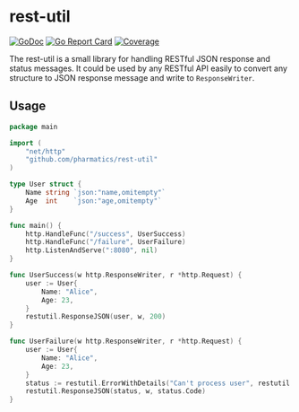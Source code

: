 # rest-util
[![GoDoc](https://godoc.org/github.com/golang/gddo?status.svg)](http://godoc.org/github.com/pharmatics/rest-util)
[![Go Report Card](https://goreportcard.com/badge/github.com/pharmatics/rest-util)](https://goreportcard.com/report/github.com/pharmatics/rest-util)
[![Coverage](http://gocover.io/_badge/github.com/pharmatics/rest-util)](http://gocover.io/github.com/pharmatics/rest-util)

The rest-util is a small library for handling RESTful JSON response and status messages. It could be used by any RESTful API easily to convert any structure to JSON response message and write to `ResponseWriter`.

## Usage

```go
package main

import (
    "net/http"
    "github.com/pharmatics/rest-util"
)

type User struct {
    Name string `json:"name,omitempty"`
    Age  int    `json:"age,omitempty"`
}

func main() {
    http.HandleFunc("/success", UserSuccess)
    http.HandleFunc("/failure", UserFailure)
    http.ListenAndServe(":8080", nil)
}

func UserSuccess(w http.ResponseWriter, r *http.Request) {
    user := User{
        Name: "Alice",
        Age: 23,
    }
    restutil.ResponseJSON(user, w, 200)
}

func UserFailure(w http.ResponseWriter, r *http.Request) {
    user := User{
        Name: "Alice",
        Age: 23,
    }
    status := restutil.ErrorWithDetails("Can't process user", restutil.StatusReasonInvalid, user)
    restutil.ResponseJSON(status, w, status.Code)
}
```